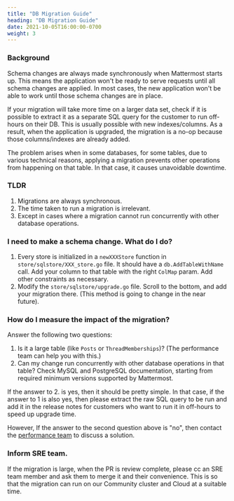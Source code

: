 ```yaml
---
title: "DB Migration Guide"
heading: "DB Migration Guide"
date: 2021-10-05T16:00:00-0700
weight: 3
---
```


### Background

Schema changes are always made synchronously when Mattermost starts up. This means the application won't be ready to serve requests until all schema changes are applied. In most cases, the new application won't be able to work until those schema changes are in place.

If your migration will take more time on a larger data set, check if it is possible to extract it as a separate SQL query for the customer to run off-hours on their DB. This is usually possible with new indexes/columns. As a result, when the application is upgraded, the migration is a no-op because those columns/indexes are already added.

The problem arises when in some databases, for some tables, due to various technical reasons, applying a migration prevents other operations from happening on that table. In that case, it causes unavoidable downtime.

### TLDR

1. Migrations are always synchronous.
2. The time taken to run a migration is irrelevant.
3. Except in cases where a migration cannot run concurrently with other database operations.

### I need to make a schema change. What do I do?

1. Every store is initialized in a `newXXXStore` function in `store/sqlstore/XXX_store.go` file. It should have a `db.AddTableWithName` call. Add your column to that table with the right `ColMap` param. Add other constraints as necessary.
2. Modify the `store/sqlstore/upgrade.go` file. Scroll to the bottom, and add your migration there. (This method is going to change in the near future).

### How do I measure the impact of the migration?

Answer the following two questions:
1. Is it a large table (like `Posts` or `ThreadMemberships`)? (The performance team can help you with this.)
2. Can my change run concurrently with other database operations in that table? Check MySQL and PostgreSQL documentation, starting from required minimum versions supported by Mattermost.

If the answer to 2. is yes, then it should be pretty simple. In that case, if the answer to 1 is also yes, then please extract the raw SQL query to be run and add it in the release notes for customers who want to run it in off-hours to speed up upgrade time.

However, If the answer to the second question above is "no", then contact the [performance team](https://community.mattermost.com/core/channels/developers-performance) to discuss a solution.

### Inform SRE team.

If the migration is large, when the PR is review complete, please cc an SRE team member and ask them to merge it and their convenience. This is so that the migration can run on our Community cluster and Cloud at a suitable time.
